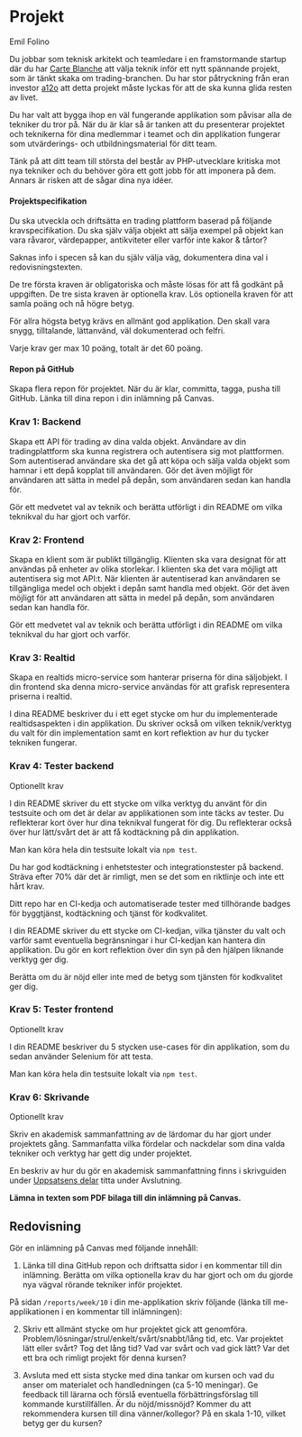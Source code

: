# Projekt

<p class="author">Emil Folino</p>

Du jobbar som teknisk arkitekt och teamledare i en framstormande startup där du har [Carte Blanche](https://en.wikipedia.org/wiki/Carte_blanche) att välja teknik inför ett nytt spännande projekt, som är tänkt skaka om trading-branchen. Du har stor påtryckning från eran investor [a12o](https://a12o.emilfolino.se) att detta projekt måste lyckas för att de ska kunna glida resten av livet.

Du har valt att bygga ihop en väl fungerande applikation som påvisar alla de tekniker du tror på. När du är klar så är tanken att du presenterar projektet och teknikerna för dina medlemmar i teamet och din applikation fungerar som utvärderings- och utbildningsmaterial för ditt team.

Tänk på att ditt team till största del består av PHP-utvecklare kritiska mot nya tekniker och du behöver göra ett gott jobb för att imponera på dem. Annars är risken att de sågar dina nya idéer.



#### Projektspecifikation

Du ska utveckla och driftsätta en trading plattform baserad på följande kravspecifikation. Du ska själv välja objekt att sälja exempel på objekt kan vara råvaror, värdepapper, antikviteter eller varför inte kakor & tårtor?

Saknas info i specen så kan du själv välja väg, dokumentera dina val i redovisningstexten.

De tre första kraven är obligatoriska och måste lösas för att få godkänt på uppgiften. De tre sista kraven är optionella krav. Lös optionella kraven för att samla poäng och nå högre betyg.

För allra högsta betyg krävs en allmänt god applikation. Den skall vara snygg, tilltalande, lättanvänd, väl dokumenterad och felfri.

Varje krav ger max 10 poäng, totalt är det 60 poäng.

#### Repon på GitHub

Skapa flera repon för projektet. När du är klar, committa, tagga, pusha till GitHub. Länka till dina repon i din inlämning på Canvas.



### Krav 1: Backend

Skapa ett API för trading av dina valda objekt. Användare av din tradingplattform ska kunna registrera och autentisera sig mot plattformen. Som autentiserad användare ska det gå att köpa och sälja valda objekt som hamnar i ett depå kopplat till användaren. Gör det även möjligt för användaren att sätta in medel på depån, som användaren sedan kan handla för.

Gör ett medvetet val av teknik och berätta utförligt i din README om vilka teknikval du har gjort och varför.



### Krav 2: Frontend

Skapa en klient som är publikt tillgänglig.  Klienten ska vara designat för att användas på enheter av olika storlekar. I klienten ska det vara möjligt att autentisera sig mot API:t. När klienten är autentiserad kan användaren se tillgängliga medel och objekt i depån samt handla med objekt. Gör det även möjligt för att användaren att sätta in medel på depån, som användaren sedan kan handla för.

Gör ett medvetet val av teknik och berätta utförligt i din README om vilka teknikval du har gjort och varför.



### Krav 3: Realtid

Skapa en realtids micro-service som hanterar priserna för dina säljobjekt. I din frontend ska denna micro-service användas för att grafisk representera priserna i realtid.

I dina README beskriver du i ett eget stycke om hur du implementerade realtidsaspekten i din applikation. Du skriver också om vilken teknik/verktyg du valt för din implementation samt en kort reflektion av hur du tycker tekniken fungerar.



### Krav 4: Tester backend

<div class="under-construction" id="under-construction">
    <p class="optional">Optionellt krav</p>
</div>

I din README skriver du ett stycke om vilka verktyg du använt för din testsuite och om det är delar av applikationen som inte täcks av tester. Du reflekterar kort över hur dina teknikval fungerat för dig. Du reflekterar också över hur lätt/svårt det är att få kodtäckning på din applikation.

Man kan köra hela din testsuite lokalt via `npm test`.

Du har god kodtäckning i enhetstester och integrationstester på backend. Sträva efter 70% där det är rimligt, men se det som en riktlinje och inte ett hårt krav.

Ditt repo har en CI-kedja och automatiserade tester med tillhörande badges för byggtjänst, kodtäckning och tjänst för kodkvalitet.

I din README skriver du ett stycke om CI-kedjan, vilka tjänster du valt och varför samt eventuella begränsningar i hur CI-kedjan kan hantera din applikation. Du gör en kort reflektion över din syn på den hjälpen liknande verktyg ger dig.

Berätta om du är nöjd eller inte med de betyg som tjänsten för kodkvalitet ger dig.



### Krav 5: Tester frontend

<div class="under-construction" id="under-construction">
    <p class="optional">Optionellt krav</p>
</div>

I din README beskriver du 5 stycken use-cases för din applikation, som du sedan använder Selenium för att testa.

Man kan köra hela din testsuite lokalt via `npm test`.



### Krav 6: Skrivande

<div class="under-construction" id="under-construction">
    <p class="optional">Optionellt krav</p>
</div>

Skriv en akademisk sammanfattning av de lärdomar du har gjort under projektets gång. Sammanfatta vilka fördelar och nackdelar som dina valda tekniker och verktyg har gett dig under projektet.

En beskriv av hur du gör en akademisk sammanfattning finns i skrivguiden under [Uppsatsens delar](http://skrivguiden.se/skriva/uppsatsens_delar) titta under Avslutning.

**Lämna in texten som PDF bilaga till din inlämning på Canvas.**



## Redovisning

Gör en inlämning på Canvas med följande innehåll:

1. Länka till dina GitHub repon och driftsatta sidor i en kommentar till din inlämning. Berätta om vilka optionella krav du har gjort och om du gjorde nya vägval rörande tekniker inför projektet.

På sidan `/reports/week/10` i din me-applikation skriv följande (länka till me-applikationen i en kommentar till inlämningen):

2. Skriv ett allmänt stycke om hur projektet gick att genomföra. Problem/lösningar/strul/enkelt/svårt/snabbt/lång tid, etc. Var projektet lätt eller svårt? Tog det lång tid? Vad var svårt och vad gick lätt? Var det ett bra och rimligt projekt för denna kursen?

3. Avsluta med ett sista stycke med dina tankar om kursen och vad du anser om materialet och handledningen (ca 5-10 meningar). Ge feedback till lärarna och förslå eventuella förbättringsförslag till kommande kurstillfällen. Är du nöjd/missnöjd? Kommer du att rekommendera kursen till dina vänner/kollegor? På en skala 1-10, vilket betyg ger du kursen?
